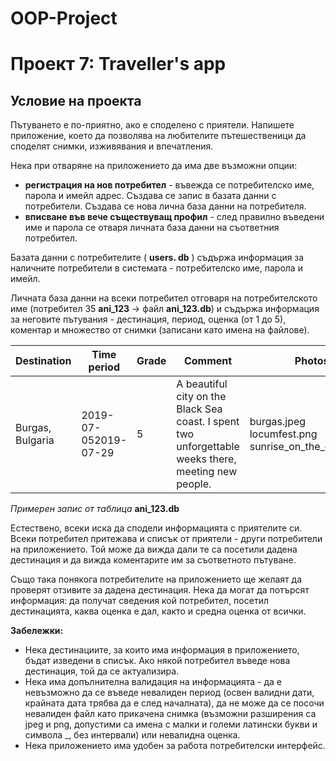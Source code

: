 # OOP-Project
# Проект 7: Traveller&#39;s app
## Условие на проекта
Пътуването е по-приятно, ако е споделено с приятели. Напишете приложение, което да позволява на любителите пътешественици да споделят снимки, изживявания и впечатления.

Нека при отваряне на приложението да има две възможни опции:

- **регистрация на нов потребител** - въвежда се потребителско име, парола и имейл адрес. Създава се запис в базата данни с потребители. Създава се нова лична база данни на потребителя.
- **вписване във вече съществуващ профил** - след правилно въведени име и парола се отваря личната база данни на съответния потребител.

Базата данни с потребителите ( **users. db** ) съдържа информация за наличните потребители в системата - потребителско име, парола и имейл.

Личната база данни на всеки потребител отговаря на потребителското име (потребител 35 **ani\_123** → файл **ani\_123.db**) и съдържа информация за неговите пътувания - дестинация, период, оценка (от 1 до 5), коментар и множество от снимки (записани като имена на файлове).

| **Destination** | **Time period** | **Grade** | **Comment** | **Photos** |
| --- | --- | --- | --- | --- |
| Burgas, Bulgaria | 2019-07-052019-07-29 | 5 | A beautiful city on the Black Sea coast. I spent two unforgettable weeks there, meeting new people. | burgas.jpeg<br />locumfest.png<br />sunrise\_on\_the\_coast.jpeg |

_Примерен запис от таблица_ __ani\_123.db__

Естествено, всеки иска да сподели информацията с приятелите си. Всеки потребител притежава и списък от приятели - други потребители на приложението. Той може да вижда дали те са посетили дадена дестинация и да вижда коментарите им за съответното пътуване.

Също така понякога потребителите на приложението ще желаят да проверят отзивите за дадена дестинация. Нека да могат да потърсят информация: да получат сведения кой потребител, посетил дестинацията, каква оценка е дал, както и средна оценка от всички.

**Забележки:**

- Нека дестинациите, за които има информация в приложението, бъдат изведени в списък. Ако някой потребител въведе нова дестинация, той да се актуализира.
- Нека има допълнителна валидация на информацията - да е невъзможно да се въведе невалиден период (освен валидни дати, крайната дата трябва да е след началната), да не може да се посочи невалиден файл като прикачена снимка (възможни разширения са jpeg и png, допустими са имена с малки и големи латински букви и символа \_, без интервали) или невалидна оценка.
- Нека приложението има удобен за работа потребителски интерфейс.